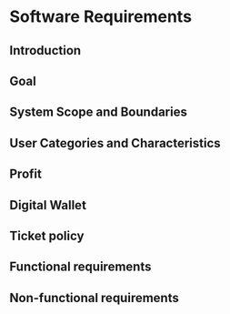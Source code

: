 Software Requirements
=====================

Introduction
------------

Goal
----

System Scope and Boundaries
---------------------------

User Categories and Characteristics
-----------------------------------

Profit
------

Digital Wallet
--------------

Ticket policy
-------------

Functional requirements 
--------------------------

Non-functional requirements
---------------------------

